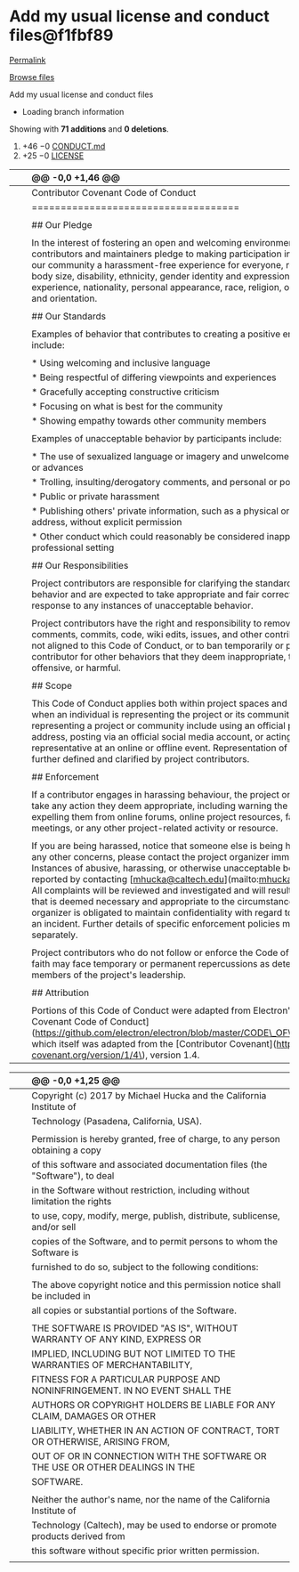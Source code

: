 # Add my usual license and conduct files@f1fbf89

[Permalink](add-my-usual-license-and-conduct-files-f1fbf89.md)

[Browse files](https://github.com/mhucka/omnifocus-hacks/tree/f1fbf894f89fe7a4d185e2df083775eaac89b60b)

 Add my usual license and conduct files

* Loading branch information

 Showing with **71 additions** and **0 deletions**.

1.  +46 −0 [CONDUCT.md](add-my-usual-license-and-conduct-files-f1fbf89.md#diff-13936941ef00c85a7f555aa9ec176552f9965f0d2eeadd5ea95c541d5cd09bfb)
2.  +25 −0 [LICENSE](add-my-usual-license-and-conduct-files-f1fbf89.md#diff-c693279643b8cd5d248172d9c22cb7cf4ed163a3c98c8a3f69c2717edd3eacb7)

|  |  | @@ -0,0 +1,46 @@ |
| :--- | :--- | :--- |
|  |  |  Contributor Covenant Code of Conduct |
|  |  |  ==================================== |
|  |  |  |
|  |  |  \#\# Our Pledge |
|  |  |  |
|  |  |  In the interest of fostering an open and welcoming environment, we as contributors and maintainers pledge to making participation in our project and our community a harassment-free experience for everyone, regardless of age, body size, disability, ethnicity, gender identity and expression, level of experience, nationality, personal appearance, race, religion, or sexual identity and orientation. |
|  |  |  |
|  |  |  \#\# Our Standards |
|  |  |  |
|  |  |  Examples of behavior that contributes to creating a positive environment include: |
|  |  |  |
|  |  |  \* Using welcoming and inclusive language |
|  |  |  \* Being respectful of differing viewpoints and experiences |
|  |  |  \* Gracefully accepting constructive criticism |
|  |  |  \* Focusing on what is best for the community |
|  |  |  \* Showing empathy towards other community members |
|  |  |  |
|  |  |  Examples of unacceptable behavior by participants include: |
|  |  |  |
|  |  |  \* The use of sexualized language or imagery and unwelcome sexual attention or advances |
|  |  |  \* Trolling, insulting/derogatory comments, and personal or political attacks |
|  |  |  \* Public or private harassment |
|  |  |  \* Publishing others' private information, such as a physical or electronic address, without explicit permission |
|  |  |  \* Other conduct which could reasonably be considered inappropriate in a professional setting |
|  |  |  |
|  |  |  \#\# Our Responsibilities |
|  |  |  |
|  |  |  Project contributors are responsible for clarifying the standards of acceptable behavior and are expected to take appropriate and fair corrective action in response to any instances of unacceptable behavior. |
|  |  |  |
|  |  |  Project contributors have the right and responsibility to remove, edit, or reject comments, commits, code, wiki edits, issues, and other contributions that are not aligned to this Code of Conduct, or to ban temporarily or permanently any contributor for other behaviors that they deem inappropriate, threatening, offensive, or harmful. |
|  |  |  |
|  |  |  \#\# Scope |
|  |  |  |
|  |  |  This Code of Conduct applies both within project spaces and in public spaces when an individual is representing the project or its community. Examples of representing a project or community include using an official project e-mail address, posting via an official social media account, or acting as an appointed representative at an online or offline event. Representation of a project may be further defined and clarified by project contributors. |
|  |  |  |
|  |  |  \#\# Enforcement |
|  |  |  |
|  |  |  If a contributor engages in harassing behaviour, the project organizers may take any action they deem appropriate, including warning the offender or expelling them from online forums, online project resources, face-to-face meetings, or any other project-related activity or resource. |
|  |  |  |
|  |  |  If you are being harassed, notice that someone else is being harassed, or have any other concerns, please contact the project organizer immediately. Instances of abusive, harassing, or otherwise unacceptable behavior may be reported by contacting \[mhucka@caltech.edu\]\(mailto:mhucka@caltech.edu\). All complaints will be reviewed and investigated and will result in a response that is deemed necessary and appropriate to the circumstances. The project organizer is obligated to maintain confidentiality with regard to the reporter of an incident. Further details of specific enforcement policies may be posted separately. |
|  |  |  |
|  |  |  Project contributors who do not follow or enforce the Code of Conduct in good faith may face temporary or permanent repercussions as determined by other members of the project's leadership. |
|  |  |  |
|  |  |  \#\# Attribution |
|  |  |  |
|  |  |  Portions of this Code of Conduct were adapted from Electron's \[Contributor Covenant Code of Conduct\]\(https://github.com/electron/electron/blob/master/CODE\_OF\_CONDUCT.md\), which itself was adapted from the \[Contributor Covenant\]\(http://contributor-covenant.org/version/1/4\), version 1.4. |

|  |  | @@ -0,0 +1,25 @@ |
| :--- | :--- | :--- |
|  |  |  Copyright \(c\) 2017 by Michael Hucka and the California Institute of |
|  |  |  Technology \(Pasadena, California, USA\). |
|  |  |  |
|  |  |  Permission is hereby granted, free of charge, to any person obtaining a copy |
|  |  |  of this software and associated documentation files \(the "Software"\), to deal |
|  |  |  in the Software without restriction, including without limitation the rights |
|  |  |  to use, copy, modify, merge, publish, distribute, sublicense, and/or sell |
|  |  |  copies of the Software, and to permit persons to whom the Software is |
|  |  |  furnished to do so, subject to the following conditions: |
|  |  |  |
|  |  |  The above copyright notice and this permission notice shall be included in |
|  |  |  all copies or substantial portions of the Software. |
|  |  |  |
|  |  |  THE SOFTWARE IS PROVIDED "AS IS", WITHOUT WARRANTY OF ANY KIND, EXPRESS OR |
|  |  |  IMPLIED, INCLUDING BUT NOT LIMITED TO THE WARRANTIES OF MERCHANTABILITY, |
|  |  |  FITNESS FOR A PARTICULAR PURPOSE AND NONINFRINGEMENT. IN NO EVENT SHALL THE |
|  |  |  AUTHORS OR COPYRIGHT HOLDERS BE LIABLE FOR ANY CLAIM, DAMAGES OR OTHER |
|  |  |  LIABILITY, WHETHER IN AN ACTION OF CONTRACT, TORT OR OTHERWISE, ARISING FROM, |
|  |  |  OUT OF OR IN CONNECTION WITH THE SOFTWARE OR THE USE OR OTHER DEALINGS IN THE |
|  |  |  SOFTWARE. |
|  |  |  |
|  |  |  Neither the author's name, nor the name of the California Institute of |
|  |  |  Technology \(Caltech\), may be used to endorse or promote products derived from |
|  |  |  this software without specific prior written permission. |
|  |  |  |

